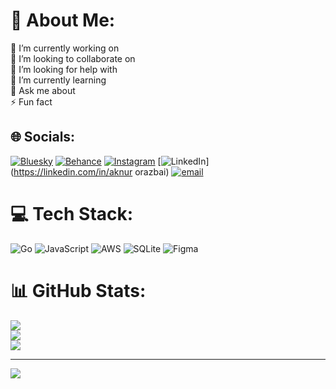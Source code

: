 # 💫 About Me:
🔭 I’m currently working on<br>👯 I’m looking to collaborate on<br>🤝 I’m looking for help with<br>🌱 I’m currently learning<br>💬 Ask me about<br>⚡ Fun fact


## 🌐 Socials:
[![Bluesky](https://img.shields.io/badge/bluesky-0285FF?style=for-the-badge&logo=bluesky&logoColor=%23FFFFFF)](https://bsky.app/profile/aqqnoor) [![Behance](https://img.shields.io/badge/Behance-1769ff?logo=behance&logoColor=white)](https://behance.net/aknurorazbai) [![Instagram](https://img.shields.io/badge/Instagram-%23E4405F.svg?logo=Instagram&logoColor=white)](https://instagram.com/aqqnoor) [![LinkedIn](https://img.shields.io/badge/LinkedIn-%230077B5.svg?logo=linkedin&logoColor=white)](https://linkedin.com/in/aknur orazbai) [![email](https://img.shields.io/badge/Email-D14836?logo=gmail&logoColor=white)](mailto:aknurorazbajkyzy@gmail.com) 

# 💻 Tech Stack:
![Go](https://img.shields.io/badge/go-%2300ADD8.svg?style=for-the-badge&logo=go&logoColor=white) ![JavaScript](https://img.shields.io/badge/javascript-%23323330.svg?style=for-the-badge&logo=javascript&logoColor=%23F7DF1E) ![AWS](https://img.shields.io/badge/AWS-%23FF9900.svg?style=for-the-badge&logo=amazon-aws&logoColor=white) ![SQLite](https://img.shields.io/badge/sqlite-%2307405e.svg?style=for-the-badge&logo=sqlite&logoColor=white) ![Figma](https://img.shields.io/badge/figma-%23F24E1E.svg?style=for-the-badge&logo=figma&logoColor=white)
# 📊 GitHub Stats:
![](https://github-readme-stats.vercel.app/api?username=aqqnoor&theme=dark&hide_border=false&include_all_commits=false&count_private=false)<br/>
![](https://nirzak-streak-stats.vercel.app/?user=aqqnoor&theme=dark&hide_border=false)<br/>
![](https://github-readme-stats.vercel.app/api/top-langs/?username=aqqnoor&theme=dark&hide_border=false&include_all_commits=false&count_private=false&layout=compact)

---
[![](https://visitcount.itsvg.in/api?id=aqqnoor&icon=2&color=4)](https://visitcount.itsvg.in)

<!-- Proudly created with GPRM ( https://gprm.itsvg.in ) -->